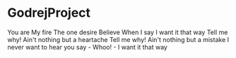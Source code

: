 # GodrejProject

You are My fire 
The one desire
Believe When I say
I want it that way Tell me why! Ain't nothing but a heartache Tell me why! Ain't nothing but a mistake
I never want to hear you say - Whoo! - I want it that way
